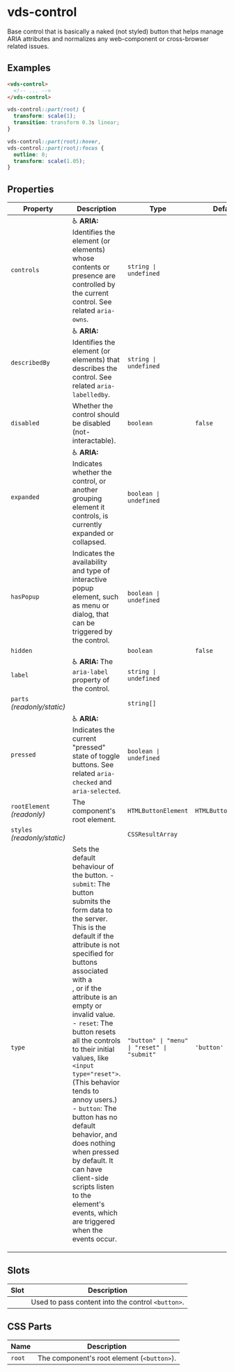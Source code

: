 # vds-control

Base control that is basically a naked (not styled) button that helps manage ARIA
attributes and normalizes any web-component or cross-browser related issues.

<!-- [@wcom/cli] AUTO GENERATED BELOW -->

## Examples

```html
<vds-control>
  <!-- ... -->
</vds-control>
```

```css
vds-control::part(root) {
  transform: scale(1);
  transition: transform 0.3s linear;
}

vds-control::part(root):hover,
vds-control::part(root):focus {
  outline: 0;
  transform: scale(1.05);
}
```

## Properties

| Property                     | Description                                                                                                                                                                                                                                                                                                                                                                                                                                                                                                                                                                                        | Type                                     | Default             |
| ---------------------------- | -------------------------------------------------------------------------------------------------------------------------------------------------------------------------------------------------------------------------------------------------------------------------------------------------------------------------------------------------------------------------------------------------------------------------------------------------------------------------------------------------------------------------------------------------------------------------------------------------- | ---------------------------------------- | ------------------- |
| `controls`                   | ♿ **ARIA:** Identifies the element (or elements) whose contents or presence are controlled by the current control. See related `aria-owns`.                                                                                                                                                                                                                                                                                                                                                                                                                                                       | `string ∣ undefined`                     |                     |
| `describedBy`                | ♿ **ARIA:** Identifies the element (or elements) that describes the control. See related `aria-labelledby`.                                                                                                                                                                                                                                                                                                                                                                                                                                                                                       | `string ∣ undefined`                     |                     |
| `disabled`                   | Whether the control should be disabled (not-interactable).                                                                                                                                                                                                                                                                                                                                                                                                                                                                                                                                         | `boolean`                                | `false`             |
| `expanded`                   | ♿ **ARIA:** Indicates whether the control, or another grouping element it controls, is currently expanded or collapsed.                                                                                                                                                                                                                                                                                                                                                                                                                                                                           | `boolean ∣ undefined`                    |                     |
| `hasPopup`                   | Indicates the availability and type of interactive popup element, such as menu or dialog, that can be triggered by the control.                                                                                                                                                                                                                                                                                                                                                                                                                                                                    | `boolean ∣ undefined`                    |                     |
| `hidden`                     |                                                                                                                                                                                                                                                                                                                                                                                                                                                                                                                                                                                                    | `boolean`                                | `false`             |
| `label`                      | ♿ **ARIA:** The `aria-label` property of the control.                                                                                                                                                                                                                                                                                                                                                                                                                                                                                                                                             | `string ∣ undefined`                     |                     |
| `parts` _(readonly/static)_  |                                                                                                                                                                                                                                                                                                                                                                                                                                                                                                                                                                                                    | `string[]`                               |                     |
| `pressed`                    | ♿ **ARIA:** Indicates the current "pressed" state of toggle buttons. See related `aria-checked` and `aria-selected`.                                                                                                                                                                                                                                                                                                                                                                                                                                                                              | `boolean ∣ undefined`                    |                     |
| `rootElement` _(readonly)_   | The component's root element.                                                                                                                                                                                                                                                                                                                                                                                                                                                                                                                                                                      | `HTMLButtonElement`                      | `HTMLButtonElement` |
| `styles` _(readonly/static)_ |                                                                                                                                                                                                                                                                                                                                                                                                                                                                                                                                                                                                    | `CSSResultArray`                         |                     |
| `type`                       | Sets the default behaviour of the button. - `submit`: The button submits the form data to the server. This is the default if the attribute is not specified for buttons associated with a <form>, or if the attribute is an empty or invalid value. - `reset`: The button resets all the controls to their initial values, like `<input type="reset">`. (This behavior tends to annoy users.) - `button`: The button has no default behavior, and does nothing when pressed by default. It can have client-side scripts listen to the element's events, which are triggered when the events occur. | `"button" ∣ "menu" ∣ "reset" ∣ "submit"` | `'button'`          |

## Slots

| Slot | Description                                       |
| ---- | ------------------------------------------------- |
|      | Used to pass content into the control `<button>`. |

## CSS Parts

| Name   | Description                                |
| ------ | ------------------------------------------ |
| `root` | The component's root element (`<button>`). |
